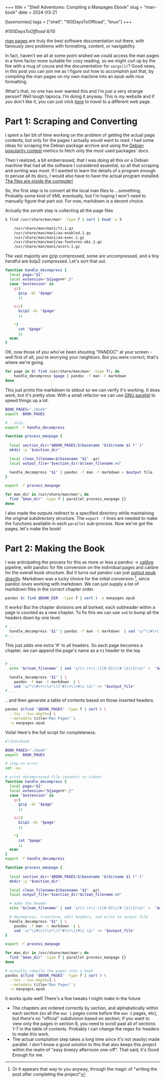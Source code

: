 +++
title =  "Shell Adventures: Compiling a Manpages Ebook"
slug =  "man-book"
date = 2024-03-21

[taxonomies]
tags = ["shell", "100DaysToOffload", "linux"]
+++

*#100DaysToOffload 6/10*

[man pages](https://en.wikipedia.org/wiki/Man_page) are truly the best software documentation out there, with famously zero problems with formatting, content, or navigability.  

In fact, haven't we all at some point wished we could access the man pages in a form factor more suitable for cozy reading, so we might curl up by the fire with a mug of cocoa and the documentation for `xargs(1)`?  Good news, in this post you can join me as I figure out how to accomplish just that, by compiling the man pages on my own machine into an epub with nice formatting. 

What's that, no one has ever wanted this and I'm just a very strange person? Well tough tapioca, I'm doing it anyway. This is *my* website and if you don't like it, you can just click [here](https://en.wikipedia.org/wiki/Never_Gonna_Give_You_Up) to travel to a different web page.

# Part 1: Scraping and Converting

I spent a fair bit of time working on the problem of getting the actual page contents, but only for the pages I actually would want to read.  I had some ideas for scraping the Debian package archive and using the [Debian popularity contest](https://popcon.debian.org/) metrics to fetch only the most used packages' docs. 

Then I realized, a bit emberrassed, that I was doing all this *on* a Debian machine that had all the software I considered essential, so all that scraping and sorting was moot. If I wanted to learn the details of a program enough to peruse all its docs, I would also have to have the actual program installed. [The files are *inside* the computer!](https://www.youtube.com/watch?v=L_o_O7v1ews)

So, the first step is to convert all the local man files to ...something. Probably some kind of XML eventually, but I'm hoping I won't need to manually figure that part out. For now, markdown is a decent choice. 

Actually the *zeroth* step is collecting all the page files

```bash
$ find /usr/share/man/man* -type f | sort | head -n 5

    /usr/share/man/man1/7z.1.gz
    /usr/share/man/man1/aa-enabled.1.gz
    /usr/share/man/man1/aa-exec.1.gz
    /usr/share/man/man1/aa-features-abi.1.gz
    /usr/share/man/man1/acorn.1.gz
```

The vast majority are gzip compressed, some are uncompressed, and a tiny handful are bzip2 compressed. Let's sort that out.

```bash
function handle_decompress {
  local page="$1"
  local extension="${page##*.}"
  case "$extension" in
    gz)
      gzip -dc "$page"
      ;;

    bz2)
      bzip2 -dc "$page"
      ;;

    *)
      cat "$page"
      ;;
  esac
}

```

OK, now those of you who've been shouting "PANDOC" at your screen - well first of all, you're worrying your neighbors. But you were correct, that's where we're going.


```bash
for page in $( find /usr/share/man/man* -type f); do
    handle_decompress $page | pandoc -f man -t markdown
done
```

This just prints the markdown to stdout so we can verify it's working. It does work, but it's pretty slow. With a small refactor we can use [GNU parallel](https://en.wikipedia.org/wiki/GNU_parallel) to speed things up a lot.

```bash
BOOK_PAGES="./book"
export  BOOK_PAGES

# ..snip..
export -f handle_decompress

function process_manpage {
  
  local section_dir="$BOOK_PAGES/$(basename "$(dirname $1 )" )"
  mkdir -p "$section_dir"

  local clean_filename=$(basename "$1" .gz)
  local output_file="$section_dir/$clean_filename.md"

  handle_decompress "$1" | pandoc -f man -t markdown > $output file
}

export -f process_manpage

for man_dir in /usr/share/man/man*; do
  find "$man_dir" -type f | parallel process_manpage {} 
done
```


I also made the outputs redirect to a specified directory while maintaining the original subdirectory structure. The `export -f` lines are needed to make the functions available in each `parallel` sub-process. Now we've got the pages, let's make the book!


# Part 2: Making the Book

I was anticipating the process for this as more or less a pandoc -> [calibre](https://calibre-ebook.com/) pipeline, with pandoc for file conversion on the individual pages and calibre for the overall book structure. But it turns out pandoc can just [output epub directly](https://pandoc.org/epub.html). Markdown was a lucky choice for the initial conversion [^1], since pandoc *loves* working with markdown. We can just supply a list of markdown files in the correct chapter order.

```bash
pandoc $( find $BOOK_DIR  -type f | sort ) -o manpages.epub
```

It works! But the chapter divisions are all borked; each subheader within a page is counted as a new chapter. To fix this we can use `sed` to bump all the headers down by one level.

```bash
# ...
  handle_decompress "$1" | pandoc -f man -t markdown  | sed 's/^\(#\+\)\s*\([^#]\+\)/#\1 \2/'> $output file
#...
```
This just adds one extra '#' to all headers. So each page becomes a chapter, we can append the page's name as a `h1` header to the top

```bash

# ...
  echo "$clean_filename" | sed 's/\(.\+\).\([0-9]\)/# \1(\2)\n/' >  "$output_file"

  handle_decompress "$1" | \
    pandoc -f man -t markdown  | \
    sed 's/^\(#\+\)\s*\([^#]\+\)/#\1 \2/' >> "$output_file"
# ...
```

.. and then generate a table of contents based on those inserted headers.
```bash
pandoc $(find "$BOOK_PAGES" -type f | sort ) \
  --toc --toc-depth=1 \
  --metadata title="Man Pages" \
  -o manpages.epub 
```


Voila! Here's the full script for completeness.


```bash
#!/bin/bash

BOOK_PAGES="./book"
export  BOOK_PAGES

# stop on error
set -eu

# print decompressed file contents to stdout
function handle_decompress {
  local page="$1"
  local extension="${page##*.}"
  case "$extension" in
    gz)
      gzip -dc "$page"
      ;;

    bz2)
      bzip2 -dc "$page"
      ;;

    *)
      cat "$page"
      ;;
  esac
}
export -f handle_decompress

function process_manpage {
  
  local section_dir="$BOOK_PAGES/$(basename "$(dirname $1 )" )"
  mkdir -p "$section_dir"

  local clean_filename=$(basename "$1" .gz)
  local output_file="$section_dir/$clean_filename.md"

  # make the header
  echo "$clean_filename" | sed 's/\(.\+\).\([0-9]\)/# \1(\2)\n/' >  "$output_file"

  # decompress, transform, edit headers, and write to output file
  handle_decompress "$1" | \
    pandoc -f man -t markdown  | \
    sed 's/^\(#\+\)\s*\([^#]\+\)/#\1 \2/' >> "$output_file"
}

export -f process_manpage

for man_dir in /usr/share/man/man*; do
  find "$man_dir" -type f | parallel process_manpage {} 
done

# actually compile the pages into a book
pandoc $(find "$BOOK_PAGES" -type f | sort ) \
  --toc --toc-depth=1 \
  --metadata title="Man Pages" \
  -o manpages.epub 
```


It works quite well! There's a few tweaks I might make in the future
- The chapters are ordered correctly by section, and alphabetically within each section (so all the `man 1` pages come before the `man 2` pages, etc), but there's no "official" subdivision based on section; if you want to view only the pages in section 8, you need to scroll past all of sections 1-7 in the table of contents. Probably I can change the regex for headers to make this work.
- The actual compilation step takes a long time since it's not (easily) made parallel. I don't know a good solution to this that also keeps this project within the realm of "easy breezy afternoon one-off". That said, it's Good Enough for me.


[^1]: Or it appears that way to you anyway, through the magic of "writing the post after completing the project"
